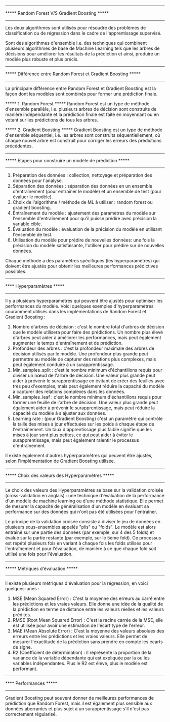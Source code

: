 ______________________________________________________________
***** Random Forest V/S Gradient Boosting *****
______________________________________________________________

Les deux algorithmes sont utilisés pour résoudre des problèmes de classification ou de régression dans le cadre de l'apprentissage supervisé.

Sont des algorithmes d'ensemble i.e. des techniques qui combinent plusieurs algorithmes de base de Machine Learning tels que les arbres de décisions pour améliorer les résultats de la prédiction et ainsi, produire un modèle plus robuste et plus précis. 

______________________________________________________________
***** Différence entre Random Forest et Gradient Boosting *****
______________________________________________________________

La principale différence entre Random Forest et Gradient Boosting est la façon dont les modèles sont combinés pour former une prédiction finale. 

  ***** 1. Random Forest *****
  Random Forest est un type de méthode d'ensemble parallèle, i.e. plusieurs arbres de décision sont construits de manière indépendante et la prédiction finale est faite en moyennant ou en votant sur les prédictions de tous les arbres.

  ***** 2. Gradient Boosting *****
  Gradient Boosting est un type de méthode d'ensemble séquentiel, i.e. les arbres sont construits séquentiellement, où chaque nouvel arbre est construit pour corriger les erreurs des prédictions précédentes. 

_____________________________________________________________
***** Etapes pour construire un modèle de prédiction *****
_____________________________________________________________

1. Préparation des données : collection, nettoyage et préparation des données pour l'analyse.
2. Séparation des données : séparation des données en un ensemble d'entraînement (pour entraîner le modèle) et un ensemble de test (pour évaluer le modèle).
3. Choix de l'algorithme / méthode de ML à utiliser : random forest ou gradient boosting.
4. Entraînement du modèle : ajustement des paramètres du modèle sur l'ensemble d'entraînement pour qu'il puisse prédire avec précision la variable cible.
5. Évaluation du modèle : évaluation de la précision du modèle en utilisant l'ensemble de test.
6. Utilisation du modèle pour prédire de nouvelles données: une fois la précision du modèle satisfaisante, l'utiliser pour prédire sur de nouvelles données.


Chaque méthode a des paramètres spécifiques (les hyperparamètres) qui doivent être ajustés pour obtenir les meilleures performances prédictives possibles.

_____________________________________________________________
**** Hyperparamètres *****
_____________________________________________________________

Il y a plusieurs hyperparamètres qui peuvent être ajustés pour optimiser les performances du modèle. Voici quelques exemples d'hyperparamètres couramment utilisés dans les implémentations de Random Forest et Gradient Boosting :


1. Nombre d'arbres de décision : c'est le nombre total d'arbres de décision que le modèle utilisera pour faire des prédictions. Un nombre plus élevé d'arbres peut aider à améliorer les performances, mais peut également augmenter le temps d'entraînement et de prédiction.
2. Profondeur des arbres : c'est la profondeur maximale des arbres de décision utilisés par le modèle. Une profondeur plus grande peut permettre au modèle de capturer des relations plus complexes, mais peut également conduire à un surapprentissage.
3. Min_samples_split : c'est le nombre minimum d'échantillons requis pour diviser un nœud de l'arbre de décision. Une valeur plus grande peut aider à prévenir le surapprentissage en évitant de créer des feuilles avec très peu d'exemples, mais peut également réduire la capacité du modèle à capturer des relations complexes dans les données.
4. Min_samples_leaf : c'est le nombre minimum d'échantillons requis pour former une feuille de l'arbre de décision. Une valeur plus grande peut également aider à prévenir le surapprentissage, mais peut réduire la capacité du modèle à s'ajuster aux données.
5. Learning rate : (pour Gradient Boosting) c'est un paramètre qui contrôle la taille des mises à jour effectuées sur les poids à chaque étape de l'entraînement. Un taux d'apprentissage plus faible signifie que les mises à jour sont plus petites, ce qui peut aider à éviter le surapprentissage, mais peut également ralentir le processus d'entraînement.

Il existe également d'autres hyperparamètres qui peuvent être ajustés, selon l'implémentation de Gradient Boosting utilisée.

________________________________________________________
***** Choix des valeurs des Hyperparamètres ***** 
________________________________________________________

Le choix des valeurs des Hyperparamètres se base sur la validation croisée (cross-validation en anglais) : une technique d'évaluation de la performance d'un modèle de machine learning ou d'une méthode statistique. Elle permet de mesurer la capacité de généralisation d'un modèle en évaluant sa performance sur des données qui n'ont pas été utilisées pour l'entraîner.

Le principe de la validation croisée consiste à diviser le jeu de données en plusieurs sous-ensembles appelés "plis" ou "folds". Le modèle est alors entraîné sur une partie des données (par exemple, sur 4 des 5 folds) et évalué sur la partie restante (par exemple, sur le 5ème fold). Ce processus est répété plusieurs fois en variant à chaque fois les folds utilisés pour l'entraînement et pour l'évaluation, de manière à ce que chaque fold soit utilisé une fois pour l'évaluation.

_______________________________________________________
***** Métriques d'évaluation *****
_______________________________________________________

ll existe plusieurs métriques d'évaluation pour la régression, en voici quelques-unes :

1. MSE (Mean Squared Error) : C'est la moyenne des erreurs au carré entre les prédictions et les vraies valeurs. Elle donne une idée de la qualité de la prédiction en terme de distance entre les valeurs réelles et les valeurs prédites.
2. RMSE (Root Mean Squared Error) : C'est la racine carrée de la MSE, elle est utilisée pour avoir une estimation de l'écart type de l'erreur.
3. MAE (Mean Absolute Error) : C'est la moyenne des valeurs absolues des erreurs entre les prédictions et les vraies valeurs. Elle permet de mesurer l'exactitude de la prédiction sans prendre en compte les écarts de signe.
4. R2 (Coefficient de détermination) : Il représente la proportion de la variance de la variable dépendante qui est expliquée par la ou les variables indépendantes. Plus le R2 est élevé, plus le modèle est performant.

_______________________________________________________
**** Performances *****
_______________________________________________________

Gradient Boosting peut souvent donner de meilleures performances de prédiction que Random Forest, mais il est également plus sensible aux données aberrantes et plus sujet à un surapprentissage s'il n'est pas correctement régularisé.

